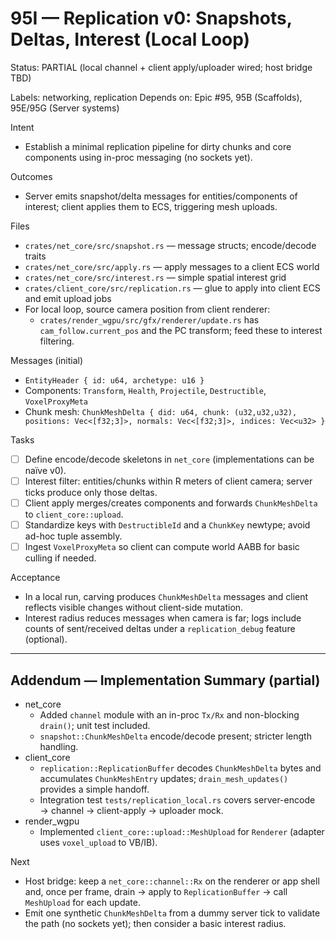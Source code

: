 # 95I — Replication v0: Snapshots, Deltas, Interest (Local Loop)

Status: PARTIAL (local channel + client apply/uploader wired; host bridge TBD)

Labels: networking, replication
Depends on: Epic #95, 95B (Scaffolds), 95E/95G (Server systems)

Intent
- Establish a minimal replication pipeline for dirty chunks and core components using in-proc messaging (no sockets yet).

Outcomes
- Server emits snapshot/delta messages for entities/components of interest; client applies them to ECS, triggering mesh uploads.

Files
- `crates/net_core/src/snapshot.rs` — message structs; encode/decode traits
- `crates/net_core/src/apply.rs` — apply messages to a client ECS world
- `crates/net_core/src/interest.rs` — simple spatial interest grid
- `crates/client_core/src/replication.rs` — glue to apply into client ECS and emit upload jobs
 - For local loop, source camera position from client renderer:
   - `crates/render_wgpu/src/gfx/renderer/update.rs` has `cam_follow.current_pos` and the PC transform; feed these to interest filtering.

Messages (initial)
- `EntityHeader { id: u64, archetype: u16 }`
- Components: `Transform`, `Health`, `Projectile`, `Destructible`, `VoxelProxyMeta`
- Chunk mesh: `ChunkMeshDelta { did: u64, chunk: (u32,u32,u32), positions: Vec<[f32;3]>, normals: Vec<[f32;3]>, indices: Vec<u32> }`

Tasks
- [ ] Define encode/decode skeletons in `net_core` (implementations can be naïve v0).
- [ ] Interest filter: entities/chunks within R meters of client camera; server ticks produce only those deltas.
- [ ] Client apply merges/creates components and forwards `ChunkMeshDelta` to `client_core::upload`.
 - [ ] Standardize keys with `DestructibleId` and a `ChunkKey` newtype; avoid ad-hoc tuple assembly.
 - [ ] Ingest `VoxelProxyMeta` so client can compute world AABB for basic culling if needed.

Acceptance
- In a local run, carving produces `ChunkMeshDelta` messages and client reflects visible changes without client-side mutation.
 - Interest radius reduces messages when camera is far; logs include counts of sent/received deltas under a `replication_debug` feature (optional).

---

## Addendum — Implementation Summary (partial)

- net_core
  - Added `channel` module with an in-proc `Tx/Rx` and non-blocking `drain()`; unit test included.
  - `snapshot::ChunkMeshDelta` encode/decode present; stricter length handling.
- client_core
  - `replication::ReplicationBuffer` decodes `ChunkMeshDelta` bytes and accumulates `ChunkMeshEntry` updates; `drain_mesh_updates()` provides a simple handoff.
  - Integration test `tests/replication_local.rs` covers server-encode → channel → client-apply → uploader mock.
- render_wgpu
  - Implemented `client_core::upload::MeshUpload` for `Renderer` (adapter uses `voxel_upload` to VB/IB).

Next
- Host bridge: keep a `net_core::channel::Rx` on the renderer or app shell and, once per frame, drain → apply to `ReplicationBuffer` → call `MeshUpload` for each update.
- Emit one synthetic `ChunkMeshDelta` from a dummy server tick to validate the path (no sockets yet); then consider a basic interest radius.
